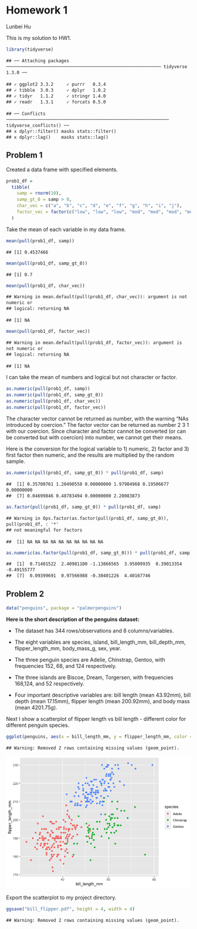 Homework 1
================
Lunbei Hu

This is my solution to HW1.

``` r
library(tidyverse)
```

    ## ── Attaching packages ─────────────────────────────────────────────────────────── tidyverse 1.3.0 ──

    ## ✓ ggplot2 3.3.2     ✓ purrr   0.3.4
    ## ✓ tibble  3.0.3     ✓ dplyr   1.0.2
    ## ✓ tidyr   1.1.2     ✓ stringr 1.4.0
    ## ✓ readr   1.3.1     ✓ forcats 0.5.0

    ## ── Conflicts ────────────────────────────────────────────────────────────── tidyverse_conflicts() ──
    ## x dplyr::filter() masks stats::filter()
    ## x dplyr::lag()    masks stats::lag()

## Problem 1

Created a data frame with specified elements.

``` r
prob1_df =
  tibble(
    samp = rnorm(10),
    samp_gt_0 = samp > 0,
    char_vec = c("a", "b", "c", "d", "e", "f", "g", "h", "i", "j"),
    factor_vec = factor(c("low", "low", "low", "mod", "mod", "mod", "mod", "high", "high", "high"))
  )
```

Take the mean of each variable in my data frame.

``` r
mean(pull(prob1_df, samp))
```

    ## [1] 0.4537466

``` r
mean(pull(prob1_df, samp_gt_0))
```

    ## [1] 0.7

``` r
mean(pull(prob1_df, char_vec))
```

    ## Warning in mean.default(pull(prob1_df, char_vec)): argument is not numeric or
    ## logical: returning NA

    ## [1] NA

``` r
mean(pull(prob1_df, factor_vec))
```

    ## Warning in mean.default(pull(prob1_df, factor_vec)): argument is not numeric or
    ## logical: returning NA

    ## [1] NA

I can take the mean of numbers and logical but not character or factor.

``` r
as.numeric(pull(prob1_df, samp))
as.numeric(pull(prob1_df, samp_gt_0))
as.numeric(pull(prob1_df, char_vec))
as.numeric(pull(prob1_df, factor_vec))
```

The character vector cannot be returned as number, with the warning “NAs
introduced by coercion.” The factor vector can be returned as number 2 3
1 with our coercion. Since character and factor cannot be converted (or
can be converted but with coercion) into number, we cannot get their
means.

Here is the conversion for the logical variable to 1) numeric, 2) factor
and 3) first factor then numeric, and the results are multiplied by the
random sample.

``` r
as.numeric(pull(prob1_df, samp_gt_0)) * pull(prob1_df, samp)
```

    ##  [1] 0.35700761 1.20490550 0.00000000 1.97904968 0.19506677 0.00000000
    ##  [7] 0.04699846 0.48783494 0.00000000 2.20083873

``` r
as.factor(pull(prob1_df, samp_gt_0)) * pull(prob1_df, samp)
```

    ## Warning in Ops.factor(as.factor(pull(prob1_df, samp_gt_0)), pull(prob1_df, : '*'
    ## not meaningful for factors

    ##  [1] NA NA NA NA NA NA NA NA NA NA

``` r
as.numeric(as.factor(pull(prob1_df, samp_gt_0))) * pull(prob1_df, samp)
```

    ##  [1]  0.71401522  2.40981100 -1.13866565  3.95809935  0.39013354 -0.49155777
    ##  [7]  0.09399691  0.97566988 -0.30401226  4.40167746

## Problem 2

``` r
data("penguins", package = "palmerpenguins")
```

**Here is the short description of the penguins dataset:**

  - The dataset has 344 rows/observations and 8 columns/variables.

  - The eight variables are species, island, bill\_length\_mm,
    bill\_depth\_mm, flipper\_length\_mm, body\_mass\_g, sex, year.

  - The three penguin species are Adelie, Chinstrap, Gentoo, with
    frequencies 152, 68, and 124 respectively.

  - The three islands are Biscoe, Dream, Torgersen, with frequencies
    168,124, and 52 respectively.

  - Four important descriptive variables are: bill length (mean
    43.92mm), bill depth (mean 17.15mm), flipper length (mean 200.92mm),
    and body mass (mean 4201.75g).

Next I show a scatterplot of flipper length vs bill length - different
color for different penguin species.

``` r
ggplot(penguins, aes(x = bill_length_mm, y = flipper_length_mm, color = species)) + geom_point()
```

    ## Warning: Removed 2 rows containing missing values (geom_point).

![](p8105_hw1_lh3000_files/figure-gfm/yx_scatter-1.png)<!-- -->

Export the scatterplot to my project directory.

``` r
ggsave("bill_flipper.pdf", height = 4, width = 4)
```

    ## Warning: Removed 2 rows containing missing values (geom_point).
